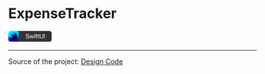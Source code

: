 # ExpenseTracker

<img src="./Assets/swiftui-badge.png" width="88px" />

---

Source of the project: [Design Code](https://www.youtube.com/watch?v=Bu6fAlltatA)

